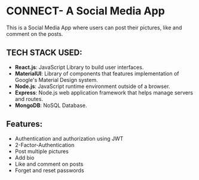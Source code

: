 # CONNECT- A Social Media App

This is a Social Media App where users can post their pictures, like and comment on the posts. 

## TECH STACK USED:
<ul>
<li><b>React.js</b>: JavaScript Library to build user interfaces.</li>
<li><b>MaterialUI</b>: Library of components that features implementation of Google's Material Design system.</li>
<li><b>Node.js</b>: JavaScript runtime environment outside of a browser.</li>
<li><b>Express</b>: Node.js web application framework that helps manage servers and routes.</li>
<li><b>MongoDB</b>: NoSQL Database.</li>
</ul>

## Features:
<ul>
<li>Authentication and authorization using JWT</li>
<li>2-Factor-Authentication</li>
<li>Post multiple pictures</li>
<li>Add bio</li>
<li>Like and comment on posts</li>
<li>Forget and reset passwords</li>
</ul>
